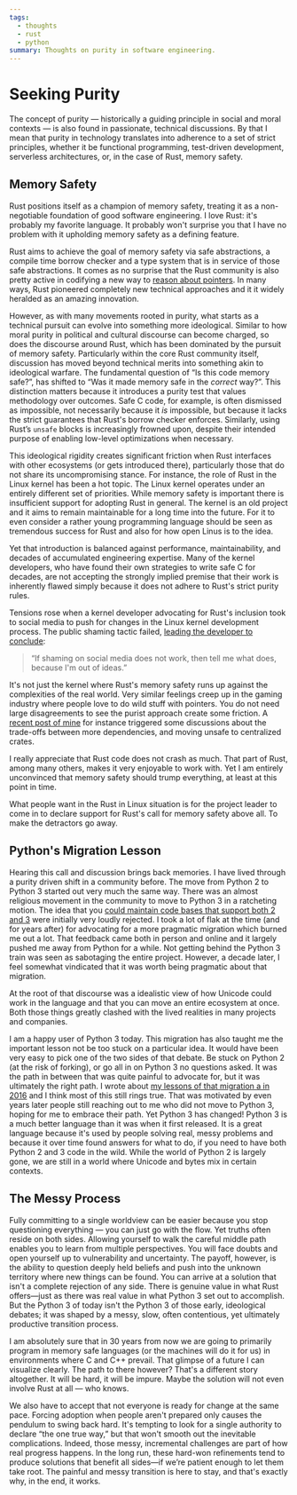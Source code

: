 ```yaml
---
tags:
  - thoughts
  - rust
  - python
summary: Thoughts on purity in software engineering.
---
```


# Seeking Purity

The concept of purity — historically a guiding principle in social and
moral contexts — is also found in passionate, technical discussions.  By
that I mean that purity in technology translates into adherence to a set
of strict principles, whether it be functional programming, test-driven
development, serverless architectures, or, in the case of Rust, memory
safety.

## Memory Safety

Rust positions itself as a champion of memory safety, treating it as a
non-negotiable foundation of good software engineering.  I love Rust: it's
probably my favorite language.  It probably won't surprise you that I have
no problem with it upholding memory safety as a defining feature.

Rust aims to achieve the goal of memory safety via safe abstractions, a
compile time borrow checker and a type system that is in service of those
safe abstractions.  It comes as no surprise that the Rust community is
also pretty active in codifying a new way to [reason about pointers](https://www.ralfj.de/blog/2020/12/14/provenance.html).  In many ways,
Rust pioneered completely new technical approaches and it it widely
heralded as an amazing innovation.

However, as with many movements rooted in purity, what starts as a
technical pursuit can evolve into something more ideological.  Similar to
how moral purity in political and cultural discourse can become charged,
so does the discourse around Rust, which has been dominated by the pursuit
of memory safety.  Particularly within the core Rust community itself,
discussion has moved beyond technical merits into something akin to
ideological warfare.  The fundamental question of “Is this code memory
safe?”, has shifted to “Was it made memory safe in the *correct* way?”.
This distinction matters because it introduces a purity test that values
methodology over outcomes.  Safe C code, for example, is often dismissed
as impossible, not necessarily because it *is* impossible, but because it
lacks the strict guarantees that Rust's borrow checker enforces.
Similarly, using Rust’s `unsafe` blocks is increasingly frowned upon,
despite their intended purpose of enabling low-level optimizations when
necessary.

This ideological rigidity creates significant friction when Rust
interfaces with other ecosystems (or gets introduced there), particularly
those that do not share its uncompromising stance.  For instance, the role
of Rust in the Linux kernel has been a hot topic.  The Linux kernel
operates under an entirely different set of priorities.  While memory
safety is important there is insufficient support for adopting Rust in
general.  The kernel is an old project and it aims to remain maintainable
for a long time into the future.  For it to even consider a rather young
programming language should be seen as tremendous success for Rust and
also for how open Linus is to the idea.

Yet that introduction is balanced against performance, maintainability,
and decades of accumulated engineering expertise.  Many of the kernel
developers, who have found their own strategies to write safe C for
decades, are not accepting the strongly implied premise that their work is
inherently flawed simply because it does not adhere to Rust's strict
purity rules.

Tensions rose when a kernel developer advocating for Rust's inclusion took
to social media to push for changes in the Linux kernel development
process.  The public shaming tactic failed, [leading the developer to
conclude](https://lkml.org/lkml/2025/2/6/1292):

> “If shaming on social media does not work, then tell me what does,
because I'm out of ideas.”
>

It's not just the kernel where Rust's memory safety runs up against the
complexities of the real world.  Very similar feelings creep up in the
gaming industry where people love to do wild stuff with pointers.  You do
not need large disagreements to see the purist approach create some
friction.  A [recent post of mine](/2025/2/4/fat-rand/) for instance
triggered some discussions about the trade-offs between more dependencies,
and moving unsafe to centralized crates.

I really appreciate that Rust code does not crash as much.  That part of
Rust, among many others, makes it very enjoyable to work with.  Yet I am
entirely unconvinced that memory safety should trump everything, at least
at this point in time.

What people want in the Rust in Linux situation is for the project leader
to come in to declare support for Rust's call for memory safety above all.
To make the detractors go away.

## Python's Migration Lesson

Hearing this call and discussion brings back memories.  I have lived
through a purity driven shift in a community before.  The move from Python
2 to Python 3 started out very much the same way.  There was an almost
religious movement in the community to move to Python 3 in a ratcheting
motion.  The idea that you [could maintain code bases that support both 2
and 3](/2013/5/21/porting-to-python-3-redux/) were initially very
loudly rejected.  I took a lot of flak at the time (and for years after)
for advocating for a more pragmatic migration which burned me out a lot.
That feedback came both in person and online and it largely pushed me away
from Python for a while.  Not getting behind the Python 3 train was seen
as sabotaging the entire project.  However, a decade later, I feel
somewhat vindicated that it was worth being pragmatic about that
migration.

At the root of that discourse was a idealistic view of how Unicode could
work in the language and that you can move an entire ecosystem at once.
Both those things greatly clashed with the lived realities in many
projects and companies.

I am a happy user of Python 3 today.  This migration has also taught me
the important lesson not be too stuck on a particular idea.  It would have
been very easy to pick one of the two sides of that debate.  Be stuck on
Python 2 (at the risk of forking), or go all in on Python 3 no questions
asked.  It was the path in between that was quite painful to advocate for,
but it was ultimately the right path.  I wrote about [my lessons of that
migration a in 2016](/2016/11/5/be-careful-about-what-you-dislike/) and
I think most of this still rings true.  That was motivated by even years
later people still reaching out to me who did not move to Python 3, hoping
for me to embrace their path.  Yet Python 3 has changed!  Python 3 is a
much better language than it was when it first released.  It is a great
language because it's used by people solving real, messy problems and
because it over time found answers for what to do, if you need to have
both Python 2 and 3 code in the wild.  While the world of Python 2 is
largely gone, we are still in a world where Unicode and bytes mix in
certain contexts.

## The Messy Process

Fully committing to a single worldview can be easier because you stop
questioning everything — you can just go with the flow.  Yet truths often
reside on both sides.  Allowing yourself to walk the careful middle path
enables you to learn from multiple perspectives.  You will face doubts and
open yourself up to vulnerability and uncertainty.  The payoff, however,
is the ability to question deeply held beliefs and push into the unknown
territory where new things can be found.  You can arrive at a solution
that isn't a complete rejection of any side.  There is genuine value in
what Rust offers—just as there was real value in what Python 3 set out to
accomplish.  But the Python 3 of today isn't the Python 3 of those early,
ideological debates; it was shaped by a messy, slow, often contentious,
yet ultimately productive transition process.

I am absolutely sure that in 30 years from now we are going to primarily
program in memory safe languages (or the machines will do it for us) in
environments where C and C++ prevail.  That glimpse of a future I can
visualize clearly.  The path to there however?  That's a different story
altogether.  It will be hard, it will be impure.  Maybe the solution will
not even involve Rust at all — who knows.

We also have to accept that not everyone is ready for change at the same
pace. Forcing adoption when people aren't prepared only causes the
pendulum to swing back hard.  It's tempting to look for a single authority
to declare “the one true way,” but that won't smooth out the inevitable
complications.  Indeed, those messy, incremental challenges are part of how
real progress happens.  In the long run, these hard-won refinements tend
to produce solutions that benefit all sides—if we’re patient enough to let
them take root.  The painful and messy transition is here to stay, and
that's exactly why, in the end, it works.
